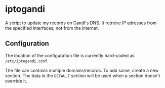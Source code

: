 # iptogandi
A script to update my records on Gandi's DNS. It retrieve IP adresses from the specified interfaces, not from the internet.

## Configuration
The location of the configuration file is currently hard-coded as `/etc/iptogandi.conf`.

The file can contains multiple domains/records. To add some, create a new section. The data in the `DEFAULT` section will be used when a section doesn't override it.
